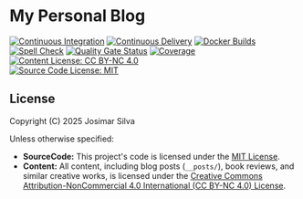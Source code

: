 # My Personal Blog
[![Continuous Integration](https://github.com/josimar-silva/blog/actions/workflows/ci.yaml/badge.svg)](https://github.com/josimar-silva/blog/actions/workflows/ci.yaml)
[![Continuous Delivery](https://github.com/josimar-silva/blog/actions/workflows/cd.yaml/badge.svg)](https://github.com/josimar-silva/blog/actions/workflows/cd.yaml)
[![Docker Builds](https://github.com/josimar-silva/blog/actions/workflows/docker.yaml/badge.svg)](https://github.com/josimar-silva/blog/actions/workflows/docker.yaml)
[![Spell Check](https://github.com/josimar-silva/blog/actions/workflows/spellcheck.yaml/badge.svg)](https://github.com/josimar-silva/blog/actions/workflows/spellcheck.yaml)
[![Quality Gate Status](https://sonarcloud.io/api/project_badges/measure?project=josimar-silva_blog&metric=alert_status&token=50ca459a4c40d5c9710c39c10d7c75a31c5a477d)](https://sonarcloud.io/summary/new_code?id=josimar-silva_blog)
[![Coverage](https://sonarcloud.io/api/project_badges/measure?project=josimar-silva/blog&metric=coverage&token=50ca459a4c40d5c9710c39c10d7c75a31c5a477d)](https://sonarcloud.io/summary/new_code?id=josimar-silva_blog)
[![Content License: CC BY-NC 4.0](https://img.shields.io/badge/Content-CC%20BY--NC%204.0-lightgrey.svg)](./LICENSE-CC-BY-NC)  
[![Source Code License: MIT](https://img.shields.io/badge/Source_Code-MIT-blue.svg)](./LICENSE-MIT)


## License
Copyright (C) 2025 Josimar Silva

Unless otherwise specified:

*   **SourceCode:** This project's code is licensed under the [MIT License](https://opensource.org/licenses/MIT).
*   **Content:** All content, including blog posts (`__posts/`), book reviews, and similar creative works, is licensed under the [Creative Commons Attribution-NonCommercial 4.0 International (CC BY-NC 4.0) License](https://creativecommons.org/licenses/by-nc/4.0/).

